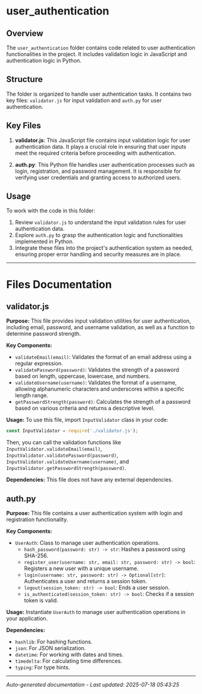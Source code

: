 # user_authentication

## Overview
The `user_authentication` folder contains code related to user authentication functionalities in the project. It includes validation logic in JavaScript and authentication logic in Python.

## Structure
The folder is organized to handle user authentication tasks. It contains two key files: `validator.js` for input validation and `auth.py` for user authentication.

## Key Files
1. **validator.js**: This JavaScript file contains input validation logic for user authentication data. It plays a crucial role in ensuring that user inputs meet the required criteria before proceeding with authentication.
   
2. **auth.py**: This Python file handles user authentication processes such as login, registration, and password management. It is responsible for verifying user credentials and granting access to authorized users.

## Usage
To work with the code in this folder:
1. Review `validator.js` to understand the input validation rules for user authentication data.
2. Explore `auth.py` to grasp the authentication logic and functionalities implemented in Python.
3. Integrate these files into the project's authentication system as needed, ensuring proper error handling and security measures are in place.

---

# Files Documentation

## validator.js

**Purpose:** This file provides input validation utilities for user authentication, including email, password, and username validation, as well as a function to determine password strength.

**Key Components:**
- `validateEmail(email)`: Validates the format of an email address using a regular expression.
- `validatePassword(password)`: Validates the strength of a password based on length, uppercase, lowercase, and numbers.
- `validateUsername(username)`: Validates the format of a username, allowing alphanumeric characters and underscores within a specific length range.
- `getPasswordStrength(password)`: Calculates the strength of a password based on various criteria and returns a descriptive level.

**Usage:** To use this file, import `InputValidator` class in your code:
```javascript
const InputValidator = require('./validator.js');
```
Then, you can call the validation functions like `InputValidator.validateEmail(email)`, `InputValidator.validatePassword(password)`, `InputValidator.validateUsername(username)`, and `InputValidator.getPasswordStrength(password)`.

**Dependencies:** This file does not have any external dependencies.

## auth.py

**Purpose:** This file contains a user authentication system with login and registration functionality.

**Key Components:**
- `UserAuth`: Class to manage user authentication operations.
  - `hash_password(password: str) -> str`: Hashes a password using SHA-256.
  - `register_user(username: str, email: str, password: str) -> bool`: Registers a new user with a unique username.
  - `login(username: str, password: str) -> Optional[str]`: Authenticates a user and returns a session token.
  - `logout(session_token: str) -> bool`: Ends a user session.
  - `is_authenticated(session_token: str) -> bool`: Checks if a session token is valid.

**Usage:** Instantiate `UserAuth` to manage user authentication operations in your application.

**Dependencies:**
- `hashlib`: For hashing functions.
- `json`: For JSON serialization.
- `datetime`: For working with dates and times.
- `timedelta`: For calculating time differences.
- `typing`: For type hints.

---
*Auto-generated documentation - Last updated: 2025-07-18 05:43:25*
